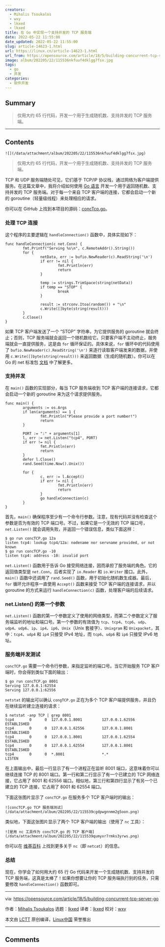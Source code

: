 ```yaml
---
creators:
  - Mihalis Tsoukalos
  - wxy
  - lkxed
  - lkxed
title: 在 Go 中实现一个支持并发的 TCP 服务端
date: 2022-05-22 11:55:00
date_updated: 2022-05-22 11:55:00
slug: article-14623-1.html
url: https://linux.cn/article-14623-1.html
url_from: https://opensource.com/article/18/5/building-concurrent-tcp-server-go
image: album/202205/22/115536nkfuuf4dklgg7fsx.jpg
tags:
  - go
  - 并发
categories:
  - 软件开发
---
```


## Summary

> 仅用大约 65 行代码，开发一个用于生成随机数、支持并发的 TCP 服务端。

***

<!-- more -->

## Contents

`![](/data/attachment/album/202205/22/115536nkfuuf4dklgg7fsx.jpg)`

> 
> 仅用大约 65 行代码，开发一个用于生成随机数、支持并发的 TCP 服务端。
> 
> 
> 

TCP 和 UDP 服务端随处可见，它们基于 TCP/IP 协议栈，通过网络为客户端提供服务。在这篇文章中，我将介绍如何使用 [Go 语言](https://golang.org/) 开发一个用于返回随机数、支持并发的 TCP 服务端。对于每一个来自 TCP 客户端的连接，它都会启动一个新的 goroutine（轻量级线程）来处理相应的请求。

你可以在 GitHub 上找到本项目的源码：[concTcp.go](https://github.com/mactsouk/opensource.com)。

### 处理 TCP 连接

这个程序的主要逻辑在 `handleConnection()` 函数中，具体实现如下：

```shell
func handleConnection(c net.Conn) {
        fmt.Printf("Serving %s\n", c.RemoteAddr().String())
        for {
                netData, err := bufio.NewReader(c).ReadString('\n')
                if err != nil {
                        fmt.Println(err)
                        return
                }

                temp := strings.TrimSpace(string(netData))
                if temp == "STOP" {
                        break
                }

                result := strconv.Itoa(random()) + "\n"
                c.Write([]byte(string(result)))
        }
        c.Close()
}
```

如果 TCP 客户端发送了一个 “STOP” 字符串，为它提供服务的 goroutine 就会终止；否则，TCP 服务端就会返回一个随机数给它。只要客户端不主动终止，服务端就会一直提供服务，这是由 `for` 循环保证的。具体来说，`for` 循环中的代码使用了 `bufio.NewReader(c).ReadString('\n')` 来逐行读取客户端发来的数据，并使用 `c.Write([]byte(string(result)))` 来返回数据（生成的随机数）。你可以在 Go 的 net 标准包 [文档](https://golang.org/pkg/net/) 中了解更多。

### 支持并发

在 `main()` 函数的实现部分，每当 TCP 服务端收到 TCP 客户端的连接请求，它都会启动一个新的 goroutine 来为这个请求提供服务。

```shell
func main() {
        arguments := os.Args
        if len(arguments) == 1 {
                fmt.Println("Please provide a port number!")
                return
        }

        PORT := ":" + arguments[1]
        l, err := net.Listen("tcp4", PORT)
        if err != nil {
                fmt.Println(err)
                return
        }
        defer l.Close()
        rand.Seed(time.Now().Unix())

        for {
                c, err := l.Accept()
                if err != nil {
                        fmt.Println(err)
                        return
                }
                go handleConnection(c)
        }
}
```

首先，`main()` 确保程序至少有一个命令行参数。注意，现有代码并没有检查这个参数是否为有效的 TCP 端口号。不过，如果它是一个无效的 TCP 端口号，`net.Listen()` 就会调用失败，并返回一个错误信息，类似下面这样：

```shell
$ go run concTCP.go 12a
listen tcp4: lookup tcp4/12a: nodename nor servname provided, or not known
$ go run concTCP.go -10
listen tcp4: address -10: invalid port
```

`net.Listen()` 函数用于告诉 Go 接受网络连接，因而承担了服务端的角色。它的返回值类型是 `net.Conn`，后者实现了 `io.Reader` 和 `io.Writer` 接口。此外，`main()` 函数中还调用了 `rand.Seed()` 函数，用于初始化随机数生成器。最后，`for` 循环允许程序一直使用 `Accept()` 函数来接受 TCP 客户端的连接请求，并以 goroutine 的方式来运行 `handleConnection(c)` 函数，处理客户端的后续请求。

### net.Listen() 的第一个参数

`net.Listen()` 函数的第一个参数定义了使用的网络类型，而第二个参数定义了服务端监听的地址和端口号。第一个参数的有效值为 `tcp`、`tcp4`、`tcp6`、`udp`、`udp4`、`udp6`、`ip`、`ip4`、`ip6`、`Unix`（Unix 套接字）、`Unixgram` 和 `Unixpacket`，其中：`tcp4`、`udp4` 和 `ip4` 只接受 IPv4 地址，而 `tcp6`、`udp6` 和 `ip6` 只接受 IPv6 地址。

### 服务端并发测试

`concTCP.go` 需要一个命令行参数，来指定监听的端口号。当它开始服务 TCP 客户端时，你会得到类似下面的输出：

```shell
$ go run concTCP.go 8001
Serving 127.0.0.1:62554
Serving 127.0.0.1:62556
```

`netstat` 的输出可以确认 `congTCP.go` 正在为多个 TCP 客户端提供服务，并且仍在继续监听建立连接的请求：

```shell
$ netstat -anp TCP | grep 8001
tcp4       0      0  127.0.0.1.8001         127.0.0.1.62556        ESTABLISHED
tcp4       0      0  127.0.0.1.62556        127.0.0.1.8001         ESTABLISHED
tcp4       0      0  127.0.0.1.8001         127.0.0.1.62554        ESTABLISHED
tcp4       0      0  127.0.0.1.62554        127.0.0.1.8001         ESTABLISHED
tcp4       0      0  *.8001                 *.*                    LISTEN
```

在上面输出中，最后一行显示了有一个进程正在监听 8001 端口，这意味着你可以继续连接 TCP 的 8001 端口。第一行和第二行显示了有一个已建立的 TCP 网络连接，它占用了 8001 和 62556 端口。相似地，第三行和第四行显示了有另一个已建立的 TCP 连接，它占用了 8001 和 62554 端口。

下面这张图片显示了 `concTCP.go` 在服务多个 TCP 客户端时的输出：

`![concTCP.go TCP 服务端测试](/data/attachment/album/202205/22/115539cgdpwgnnmm2g5oon.png)`

类似地，下面这张图片显示了两个 TCP 客户端的输出（使用了 `nc` 工具）：

`![是用 nc 工具作为 concTCP.go 的 TCP 客户端](/data/attachment/album/202205/22/115539qumyxr7rmks3yrws.png)`

你可以在 [维基百科](https://en.wikipedia.org/wiki/Netcat) 上找到更多关于 `nc`（即 `netcat`）的信息。

### 总结

现在，你学会了如何用大约 65 行 Go 代码来开发一个生成随机数、支持并发的 TCP 服务端，这真是太棒了！如果你想要让你的 TCP 服务端执行别的任务，只需要修改 `handleConnection()` 函数即可。

---

via: <https://opensource.com/article/18/5/building-concurrent-tcp-server-go>

作者：[Mihalis Tsoukalos](https://opensource.com/users/mtsouk) 选题：[lkxed](https://github.com/lkxed) 译者：[lkxed](https://github.com/lkxed) 校对：[wxy](https://github.com/wxy)

本文由 [LCTT](https://github.com/LCTT/TranslateProject) 原创编译，[Linux中国](https://linux.cn/) 荣誉推出

***

## Comments
